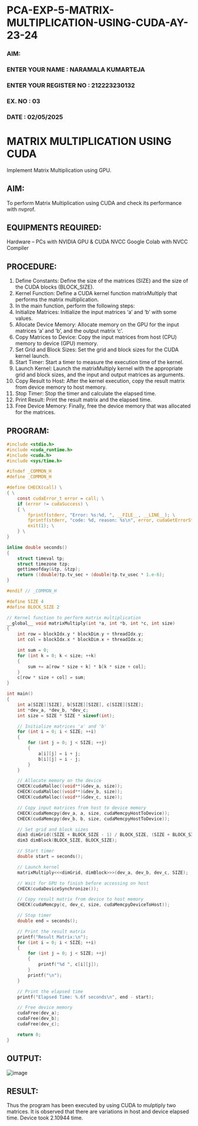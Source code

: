 # PCA-EXP-5-MATRIX-MULTIPLICATION-USING-CUDA-AY-23-24
<h3>AIM:</h3>
<h3>ENTER YOUR NAME : NARAMALA KUMARTEJA</h3>
<h3>ENTER YOUR REGISTER NO : 212223230132</h3>
<h3>EX. NO : 03</h3>
<h3>DATE : 02/05/2025</h3>
<h1> <align=center> MATRIX MULTIPLICATION USING CUDA </h3>
  Implement Matrix Multiplication using GPU.</h3>

## AIM:
To perform Matrix Multiplication using CUDA and check its performance with nvprof.
## EQUIPMENTS REQUIRED:
Hardware – PCs with NVIDIA GPU & CUDA NVCC
Google Colab with NVCC Compiler
## PROCEDURE:
1.	Define Constants: Define the size of the matrices (SIZE) and the size of the CUDA blocks (BLOCK_SIZE).
2.	Kernel Function: Define a CUDA kernel function matrixMultiply that performs the matrix multiplication.
3.	In the main function, perform the following steps:
4.	Initialize Matrices: Initialize the input matrices ‘a’ and ‘b’ with some values.
5.	Allocate Device Memory: Allocate memory on the GPU for the input matrices ‘a’ and ‘b’, and the output matrix ‘c’.
6.	Copy Matrices to Device: Copy the input matrices from host (CPU) memory to device (GPU) memory.
7.	Set Grid and Block Sizes: Set the grid and block sizes for the CUDA kernel launch.
8.	Start Timer: Start a timer to measure the execution time of the kernel.
9.	Launch Kernel: Launch the matrixMultiply kernel with the appropriate grid and block sizes, and the input and output matrices as arguments.
10.	Copy Result to Host: After the kernel execution, copy the result matrix from device memory to host memory.
11.	Stop Timer: Stop the timer and calculate the elapsed time.
12.	Print Result: Print the result matrix and the elapsed time.
13.	Free Device Memory: Finally, free the device memory that was allocated for the matrices.
## PROGRAM:
```c
#include <stdio.h>
#include <cuda_runtime.h>
#include <cuda.h>
#include <sys/time.h>

#ifndef _COMMON_H
#define _COMMON_H

#define CHECK(call) \
{ \
    const cudaError_t error = call; \
    if (error != cudaSuccess) \
    { \
        fprintf(stderr, "Error: %s:%d, ", __FILE__, __LINE__); \
        fprintf(stderr, "code: %d, reason: %s\n", error, cudaGetErrorString(error)); \
        exit(1); \
    } \
}

inline double seconds()
{
    struct timeval tp;
    struct timezone tzp;
    gettimeofday(&tp, &tzp);
    return ((double)tp.tv_sec + (double)tp.tv_usec * 1.e-6);
}

#endif // _COMMON_H

#define SIZE 4
#define BLOCK_SIZE 2

// Kernel function to perform matrix multiplication
__global__ void matrixMultiply(int *a, int *b, int *c, int size)
{
    int row = blockIdx.y * blockDim.y + threadIdx.y;
    int col = blockIdx.x * blockDim.x + threadIdx.x;

    int sum = 0;
    for (int k = 0; k < size; ++k)
    {
        sum += a[row * size + k] * b[k * size + col];
    }
    c[row * size + col] = sum;
}

int main()
{
    int a[SIZE][SIZE], b[SIZE][SIZE], c[SIZE][SIZE];
    int *dev_a, *dev_b, *dev_c;
    int size = SIZE * SIZE * sizeof(int);

    // Initialize matrices 'a' and 'b'
    for (int i = 0; i < SIZE; ++i)
    {
        for (int j = 0; j < SIZE; ++j)
        {
            a[i][j] = i + j;
            b[i][j] = i - j;
        }
    }

    // Allocate memory on the device
    CHECK(cudaMalloc((void**)&dev_a, size));
    CHECK(cudaMalloc((void**)&dev_b, size));
    CHECK(cudaMalloc((void**)&dev_c, size));

    // Copy input matrices from host to device memory
    CHECK(cudaMemcpy(dev_a, a, size, cudaMemcpyHostToDevice));
    CHECK(cudaMemcpy(dev_b, b, size, cudaMemcpyHostToDevice));

    // Set grid and block sizes
    dim3 dimGrid((SIZE + BLOCK_SIZE - 1) / BLOCK_SIZE, (SIZE + BLOCK_SIZE - 1) / BLOCK_SIZE);
    dim3 dimBlock(BLOCK_SIZE, BLOCK_SIZE);

    // Start timer
    double start = seconds();

    // Launch kernel
    matrixMultiply<<<dimGrid, dimBlock>>>(dev_a, dev_b, dev_c, SIZE);

    // Wait for GPU to finish before accessing on host
    CHECK(cudaDeviceSynchronize());

    // Copy result matrix from device to host memory
    CHECK(cudaMemcpy(c, dev_c, size, cudaMemcpyDeviceToHost));

    // Stop timer
    double end = seconds();

    // Print the result matrix
    printf("Result Matrix:\n");
    for (int i = 0; i < SIZE; ++i)
    {
        for (int j = 0; j < SIZE; ++j)
        {
            printf("%d ", c[i][j]);
        }
        printf("\n");
    }

    // Print the elapsed time
    printf("Elapsed Time: %.6f seconds\n", end - start);

    // Free device memory
    cudaFree(dev_a);
    cudaFree(dev_b);
    cudaFree(dev_c);

    return 0;
}
```
## OUTPUT:
![image](https://github.com/user-attachments/assets/f79d8a0e-980b-4dde-bb17-9ab5621ba18a)

## RESULT:
Thus the program has been executed by using CUDA to mulptiply two matrices. It is observed that there are variations in host and device elapsed time. Device took 2.10944 time.
